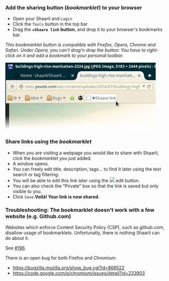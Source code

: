 ### Add the sharing button (_bookmarklet_) to your browser

 * Open your Shaarli and `Login`
 * Click the `Tools` button in the top bar
 * Drag the **`✚Shaare link` button**, and drop it to your browser's bookmarks bar.

_This bookmarklet button is compatible with Firefox, Opera, Chrome and Safari. Under Opera, you can't drag'n drop the button: You have to right-click on it and add a bookmark to your personal toolbar._

![](images/bookmarklet.png)

### Share links using the _bookmarklet_

 * When you are visiting a webpage you would like to share with Shaarli, click the _bookmarklet_ you just added.
 * A window opens.
  * You can freely edit title, description, tags... to find it later using the text search or tag filtering.
  * You will be able to edit this link later using the ![](https://raw.githubusercontent.com/shaarli/Shaarli/master/images/edit_icon.png) edit button.
  * You can also check the “Private” box so that the link is saved but only visible to you. 
 * Click `Save`.**Voilà! Your link is now shared.**

### Troubleshooting: The bookmarklet doesn't work with a few website (e.g. Github.com)

Websites which enforce Content Security Policy (CSP), such as github.com, disallow usage of bookmarklets. Unfortunatly, there is nothing Shaarli can do about it.

See [#196](https://github.com/shaarli/Shaarli#196).

There is an open bug for both Firefox and Chromium:

  * https://bugzilla.mozilla.org/show_bug.cgi?id=866522
  * https://code.google.com/p/chromium/issues/detail?id=233903


